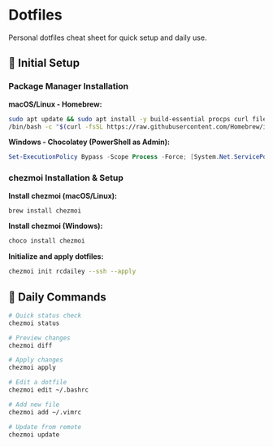 # Dotfiles

Personal dotfiles cheat sheet for quick setup and daily use.

## 🚀 Initial Setup

### Package Manager Installation

**macOS/Linux - Homebrew:**

```bash
sudo apt update && sudo apt install -y build-essential procps curl file git
/bin/bash -c "$(curl -fsSL https://raw.githubusercontent.com/Homebrew/install/HEAD/install.sh)"
```

**Windows - Chocolatey (PowerShell as Admin):**

```powershell
Set-ExecutionPolicy Bypass -Scope Process -Force; [System.Net.ServicePointManager]::SecurityProtocol = [System.Net.ServicePointManager]::SecurityProtocol -bor 3072; iex ((New-Object System.Net.WebClient).DownloadString('https://community.chocolatey.org/install.ps1'))
```

### chezmoi Installation & Setup

**Install chezmoi (macOS/Linux):**

```bash
brew install chezmoi
```

**Install chezmoi (Windows):**

```powershell
choco install chezmoi
```

**Initialize and apply dotfiles:**

```bash
chezmoi init rcdailey --ssh --apply
```

## 🔄 Daily Commands

```bash
# Quick status check
chezmoi status

# Preview changes
chezmoi diff

# Apply changes
chezmoi apply

# Edit a dotfile
chezmoi edit ~/.bashrc

# Add new file
chezmoi add ~/.vimrc

# Update from remote
chezmoi update
```
